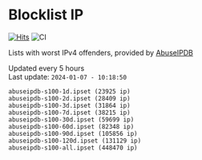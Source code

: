 # Blocklist IP

[![Hits](https://hits.seeyoufarm.com/api/count/incr/badge.svg?url=https%3A%2F%2Fgithub.com%2Fborestad%2Fblocklist-ip%2F&count_bg=%2379C83D&title_bg=%23555555&icon=&icon_color=%23E7E7E7&title=hits&edge_flat=false)](https://hits.seeyoufarm.com)  ![CI](https://img.shields.io/github/workflow/status/borestad/blocklist-ip/CI?style=flat-square)

Lists with worst IPv4 offenders, provided by [AbuseIPDB](https://www.abuseipdb.com/)

<!-- FOOTER-PLACEHOLDER -->
Updated every 5 hours<br>
Last update: `2024-01-07 - 10:18:50`
```
abuseipdb-s100-1d.ipset (23925 ip)
abuseipdb-s100-2d.ipset (28409 ip)
abuseipdb-s100-3d.ipset (31864 ip)
abuseipdb-s100-7d.ipset (38215 ip)
abuseipdb-s100-30d.ipset (59699 ip)
abuseipdb-s100-60d.ipset (82348 ip)
abuseipdb-s100-90d.ipset (105856 ip)
abuseipdb-s100-120d.ipset (131129 ip)
abuseipdb-s100-all.ipset (448470 ip)
```

